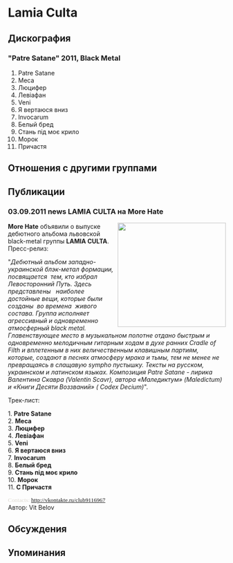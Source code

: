 # Lamia Culta



## Дискография

### "Patre Satane" 2011, Black Metal

1. Patre Satane
2. Меса
3. Люцифер
4. Левіафан
5. Veni
6. Я вертаюся вниз
7. Invocarum
8. Белый бред
9. Стань під моє крило
10. Морок
11. Причастя


## Отношения с другими группами


## Публикации

### 03.09.2011 news LAMIA CULTA на More Hate

<P><STRONG><IMG height=241 alt="" hspace=0 src="/images/news_rus/2011.09/20883.jpg" width=250 align=right border=0>More Hate</STRONG> объявили о выпуске дебютного альбома львовской black-metal группы <STRONG>LAMIA CULTA</STRONG>. Пресс-релиз:</P>
<P>"<EM>Дебютный альбом западно-украинской блэк-метал формации, посвящается&nbsp; тем, кто избрал Левосторонний Путь. Здесь представлены&nbsp;&nbsp; наиболее достойные вещи, которые были созданы&nbsp; во времена&nbsp; живого состава. Группа исполняет агрессивный и одновременно атмосферный black metal. Главенствующее место в музыкальном полотне отдано быстрым и одновременно мелодичным гитарным ходам в духе ранних Cradle of Filth и вплетенным в них величественным клавишным партиям, которые, создают в песнях атмосферу мрака и тьмы, тем не менее не превращаясь в слащавую sympho пустышку. Тексты на русском, украинском и латинском языках. Композиция Patre Satane - лирика Валентина Скавра (Valentin Scavr), автора «Маледиктум» (Maledictum) и «Книги Десяти Воззваний» ( Codex Decium)</EM>".</P>
<P>Трек-лист:</P>
<P>1. <STRONG>Patre Satane</STRONG><BR>2. <STRONG>Меса<BR></STRONG>3. <STRONG>Люцифер</STRONG><BR>4. <STRONG>Левіафан</STRONG><BR>5. <STRONG>Veni<BR></STRONG>6. <STRONG>Я вертаюся вниз</STRONG><BR>7. <STRONG>Invocarum<BR></STRONG>8. <STRONG>Белый бред</STRONG><BR>9. <STRONG>Стань під моє крило</STRONG><BR>10. <STRONG>Морок<BR></STRONG>11.&nbsp;<STRONG>С Причастя</STRONG></P>
<P style="MARGIN: 0cm 0cm 0pt; LAYOUT-GRID-MODE: char; TEXT-ALIGN: justify"><SPAN lang=EN-US style="FONT-SIZE: 10pt; mso-ansi-language: EN-US"><FONT face=Verdana color=#ddd9d0>Contacts: <A href="http://vkontakte.ru/club9116967">http://vkontakte.ru/club9116967</A></FONT></SPAN></P>
Автор: Vit Belov


## Обсуждения


## Упоминания

